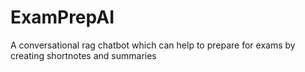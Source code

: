 # ExamPrepAI
A conversational rag chatbot which can help to prepare for exams by creating shortnotes and summaries
